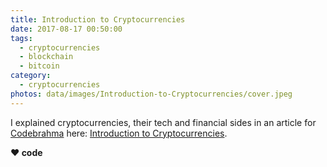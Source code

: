 ```yaml
---
title: Introduction to Cryptocurrencies
date: 2017-08-17 00:50:00
tags:
  - cryptocurrencies
  - blockchain
  - bitcoin
category:
  - cryptocurrencies
photos: data/images/Introduction-to-Cryptocurrencies/cover.jpeg
---
```

I explained cryptocurrencies, their tech and financial sides in an article for [Codebrahma][codebrahma-url] here: [Introduction to Cryptocurrencies][blog-url].

[codebrahma-url]: https://codebrahma.com
[blog-url]: https://codebrahma.com/introduction-to-cryptocurrencies/

**❤️ code**


